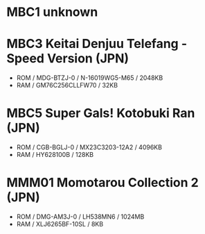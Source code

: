 # MBC1 unknown
# MBC3 Keitai Denjuu Telefang - Speed Version (JPN)
* ROM / MDG-BTZJ-0 / N-16019WG5-M65 / 2048KB
* RAM / GM76C256CLLFW70 / 32KB
# MBC5 Super Gals! Kotobuki Ran (JPN)
* ROM / CGB-BGLJ-0 / MX23C3203-12A2 / 4096KB
* RAM / HY628100B / 128KB
# MMM01 Momotarou Collection 2 (JPN)
* ROM / DMG-AM3J-0 / LH538MN6 / 1024MB
* RAM / XLJ6265BF-10SL / 8KB
